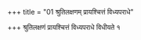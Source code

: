 +++
title = "01 श्रुतिलक्षणम् प्रायश्चित्तं विध्यपराधे"

+++
श्रुतिलक्षणं प्रायश्चित्तं विध्यपराधे विधीयते १
